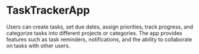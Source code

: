 # TaskTrackerApp
 Users can create tasks, set due dates, assign priorities, track progress, and categorize tasks into different projects or categories. The app provides features such as task reminders, notifications, and the ability to collaborate on tasks with other users. 
